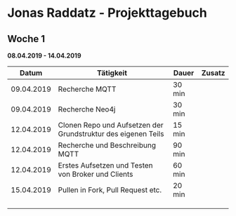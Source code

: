 # Jonas Raddatz - Projekttagebuch

## Woche 1 
__08.04.2019 - 14.04.2019__

| Datum      | Tätigkeit      | Dauer  | Zusatz |
| ---------- | -------------- | ------ | ------ |
| 09.04.2019 | Recherche MQTT | 30 min |        |
| 09.04.2019 | Recherche Neo4j | 30 min |        |
| 12.04.2019 | Clonen Repo und Aufsetzen der Grundstruktur des eigenen Teils | 15 min       |        |
| 12.04.2019 | Recherche und Beschreibung MQTT | 90 min      |        |
| 12.04.2019           | Erstes Aufsetzen und Testen von Broker und Clients               | 60 min       |        |
|  15.04.2019          | Pullen in Fork, Pull Request etc.               | 20 min       |        |
|            |                |        |        |
|            |                |        |        |
|            |                |        |        |

